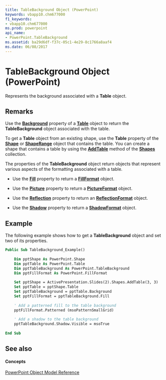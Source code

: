 ```yaml
---
title: TableBackground Object (PowerPoint)
keywords: vbapp10.chm677000
f1_keywords:
- vbapp10.chm677000
ms.prod: powerpoint
api_name:
- PowerPoint.TableBackground
ms.assetid: ba29d6df-f37c-05c1-4e29-8c1766a8aaf4
ms.date: 06/08/2017
---
```



# TableBackground Object (PowerPoint)

Represents the background associated with a  **Table** object.


## Remarks

Use the  **[Background](table-background-property-powerpoint.md)** property of a **[Table](table-object-powerpoint.md)** object to return the **TableBackground** object associated with the table.

 To get a **Table** object from an existing shape, use the **Table** property of the **[Shape](shape-object-powerpoint.md)** or **[ShapeRange](shaperange-object-powerpoint.md)** object that contains the table. You can create a shape that contains a table by using the **[AddTable](shapes-addtable-method-powerpoint.md)** method of the **[Shapes](shapes-object-powerpoint.md)** collection.

The properties of the  **TableBackground** object return objects that represent various aspects of the formatting associated with a table.


- Use the  **[Fill](tablebackground-fill-property-powerpoint.md)** property to return a **[FillFormat](fillformat-object-powerpoint.md)** object.
    
- Use the  **[Picture](tablebackground-picture-property-powerpoint.md)** property to return a **[PictureFormat](pictureformat-object-powerpoint.md)** object.
    
- Use the  **[Reflection](tablebackground-reflection-property-powerpoint.md)** property to return an **[ReflectionFormat](http://msdn.microsoft.com/library/9684dbb3-5b99-113b-9808-1173fdd719a9%28Office.15%29.aspx)** object.
    
- Use the  **[Shadow](tablebackground-shadow-property-powerpoint.md)** property to return a **[ShadowFormat](shadowformat-object-powerpoint.md)** object.
    

## Example

The following example shows how to get a  **TableBackground** object and set two of its properties.


```vb
Public Sub TableBackground_Example() 
 
    Dim pptShape As PowerPoint.Shape 
    Dim pptTable As PowerPoint.Table 
    Dim pptTableBackground As PowerPoint.TableBackground 
    Dim pptFillFormat As PowerPoint.FillFormat 
     
    Set pptShape = ActivePresentation.Slides(2).Shapes.AddTable(3, 3) 
    Set pptTable = pptShape.Table 
    Set pptTableBackground = pptTable.Background 
    Set pptFillFormat = pptTableBackground.Fill 
     
    ' Add a patterned fill to the table background 
    pptFillFormat.Patterned (msoPatternSmallGrid) 
     
    ' Add a shadow to the table background 
    pptTableBackground.Shadow.Visible = msoTrue 
     
End Sub
```


## See also


#### Concepts


[PowerPoint Object Model Reference](object-model-powerpoint-vba-reference.md)

